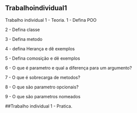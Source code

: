 ## Trabalhoindividual1
Trabalho individual 1 - Teoria.
1 - Defina POO

2 - Defina classe

3 - Defina metodo

4 - defina Herança e dê exemplos

5 - Defina comosição e dê exemplos

6 - O que é parametro e qual a diferença para um argumento?

7 - O que é sobrecarga de metodos?

8 - O que são parametro opcionais?

9 - O que são parametros nomeados

##Trabalho individual 1 - Pratica.

